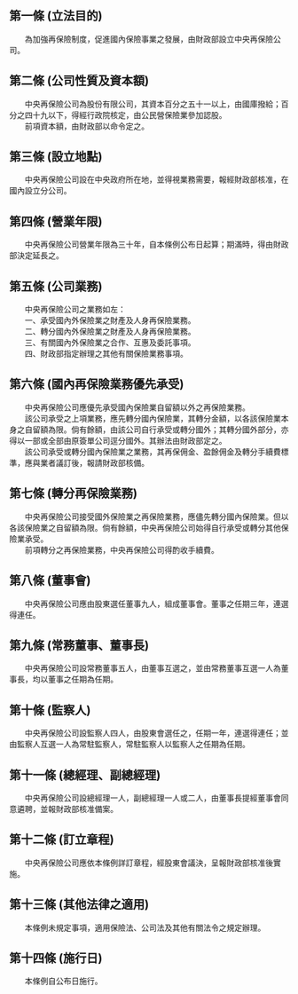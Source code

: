 第一條 (立法目的)
-----------------
　　為加強再保險制度，促進國內保險事業之發展，由財政部設立中央再保險公司。  


第二條 (公司性質及資本額)
-------------------------
　　中央再保險公司為股份有限公司，其資本百分之五十一以上，由國庫撥給；百分之四十九以下，得經行政院核定，由公民營保險業參加認股。  
　　前項資本額，由財政部以命令定之。  


第三條 (設立地點)
-----------------
　　中央再保險公司設在中央政府所在地，並得視業務需要，報經財政部核准，在國內設立分公司。  


第四條 (營業年限)
-----------------
　　中央再保險公司營業年限為三十年，自本條例公布日起算；期滿時，得由財政部決定延長之。  


第五條 (公司業務)
-----------------
　　中央再保險公司之業務如左：  
　　一、承受國內外保險業之財產及人身再保險業務。  
　　二、轉分國內外保險業之財產及人身再保險業務。  
　　三、有關國內外保險業之合作、互惠及委託事項。  
　　四、財政部指定辦理之其他有關保險業務事項。  


第六條 (國內再保險業務優先承受)
-------------------------------
　　中央再保險公司應優先承受國內保險業自留額以外之再保險業務。  
　　該公司承受之上項業務，應先轉分國內保險業，其轉分金額，以各該保險業本身之自留額為限。倘有餘額，由該公司自行承受或轉分國外；其轉分國外部分，亦得以一部或全部由原簽單公司逕分國外。其辦法由財政部定之。  
　　該公司承受或轉分國內保險業之業務，其再保佣金、盈餘佣金及轉分手續費標準，應與業者議訂後，報請財政部核備。  


第七條 (轉分再保險業務)
-----------------------
　　中央再保險公司接受國外保險業之再保險業務，應儘先轉分國內保險業。但以各該保險業之自留額為限。倘有餘額，中央再保險公司始得自行承受或轉分其他保險業承受。  
　　前項轉分之再保險業務，中央再保險公司得酌收手續費。  


第八條 (董事會)
---------------
　　中央再保險公司應由股東選任董事九人，組成董事會。董事之任期三年，連選得連任。  


第九條 (常務董事、董事長)
-------------------------
　　中央再保險公司設常務董事五人，由董事互選之，並由常務董事互選一人為董事長，均以董事之任期為任期。  


第十條 (監察人)
---------------
　　中央再保險公司設監察人四人，由股東會選任之，任期一年，連選得連任；並由監察人互選一人為常駐監察人，常駐監察人以監察人之任期為任期。  


第十一條 (總經理、副總經理)
---------------------------
　　中央再保險公司設總經理一人，副總經理一人或二人，由董事長提經董事會同意遴聘，並報財政部核准備案。  


第十二條 (訂立章程)
-------------------
　　中央再保險公司應依本條例詳訂章程，經股東會議決，呈報財政部核准後實施。  


第十三條 (其他法律之適用)
-------------------------
　　本條例未規定事項，適用保險法、公司法及其他有關法令之規定辦理。  


第十四條 (施行日)
-----------------
　　本條例自公布日施行。